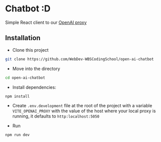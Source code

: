 # Chatbot :D

Simple React client to our [OpenAI proxy](https://github.com/WebDev-WBSCodingSchool/openai-proxy)

## Installation

- Clone this project

```bash
git clone https://github.com/WebDev-WBSCodingSchool/open-ai-chatbot
```

- Move into the directory

```bash
cd open-ai-chatbot
```

- Install dependencies:

```bash
npm install
```

- Create `.env.development` file at the root of the project with a variable `VITE_OPENAI_PROXY` with the value of the host where your local proxy is running, it defaults to `http:localhost:5050`

- Run

```bash
npm run dev
```
